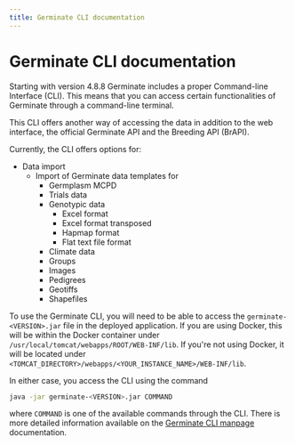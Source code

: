 ```yaml
---
title: Germinate CLI documentation
---
```


# Germinate CLI documentation
Starting with version 4.8.8 Germinate includes a proper Command-line Interface (CLI). This means that you can access certain functionalities of Germinate through a command-line terminal.

This CLI offers another way of accessing the data in addition to the web interface, the official Germinate API and the Breeding API (BrAPI).

Currently, the CLI offers options for:

- Data import
  - Import of Germinate data templates for
    - Germplasm MCPD
    - Trials data
    - Genotypic data
      - Excel format
      - Excel format transposed
      - Hapmap format
      - Flat text file format
    - Climate data
    - Groups
    - Images
    - Pedigrees
    - Geotiffs
    - Shapefiles

To use the Germinate CLI, you will need to be able to access the `germinate-<VERSION>.jar` file in the deployed application. If you are using Docker, this will be within the Docker container under `/usr/local/tomcat/webapps/ROOT/WEB-INF/lib`. If you're not using Docker, it will be located under `<TOMCAT_DIRECTORY>/webapps/<YOUR_INSTANCE_NAME>/WEB-INF/lib`.

In either case, you access the CLI using the command

```bash
java -jar germinate-<VERSION>.jar COMMAND
```

where `COMMAND` is one of the available commands through the CLI. There is more detailed information available on the <a href="cli/Germinate.html">Germinate CLI manpage</a> documentation.